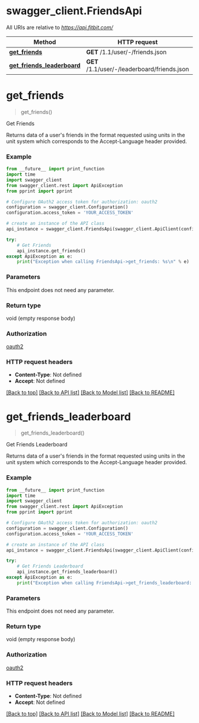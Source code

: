 # swagger_client.FriendsApi

All URIs are relative to *https://api.fitbit.com/*

| Method                                                               | HTTP request                                 | Description             |
| -------------------------------------------------------------------- | -------------------------------------------- | ----------------------- |
| [**get_friends**](FriendsApi.md#get_friends)                         | **GET** /1.1/user/-/friends.json             | Get Friends             |
| [**get_friends_leaderboard**](FriendsApi.md#get_friends_leaderboard) | **GET** /1.1/user/-/leaderboard/friends.json | Get Friends Leaderboard |

# **get_friends**

> get_friends()

Get Friends

Returns data of a user's friends in the format requested using units in the unit system which corresponds to the Accept-Language header provided.

### Example

```python
from __future__ import print_function
import time
import swagger_client
from swagger_client.rest import ApiException
from pprint import pprint

# Configure OAuth2 access token for authorization: oauth2
configuration = swagger_client.Configuration()
configuration.access_token = 'YOUR_ACCESS_TOKEN'

# create an instance of the API class
api_instance = swagger_client.FriendsApi(swagger_client.ApiClient(configuration))

try:
    # Get Friends
    api_instance.get_friends()
except ApiException as e:
    print("Exception when calling FriendsApi->get_friends: %s\n" % e)
```

### Parameters

This endpoint does not need any parameter.

### Return type

void (empty response body)

### Authorization

[oauth2](../README.md#oauth2)

### HTTP request headers

- **Content-Type**: Not defined
- **Accept**: Not defined

[[Back to top]](#) [[Back to API list]](../README.md#documentation-for-api-endpoints) [[Back to Model list]](../README.md#documentation-for-models) [[Back to README]](../README.md)

# **get_friends_leaderboard**

> get_friends_leaderboard()

Get Friends Leaderboard

Returns data of a user's friends in the format requested using units in the unit system which corresponds to the Accept-Language header provided.

### Example

```python
from __future__ import print_function
import time
import swagger_client
from swagger_client.rest import ApiException
from pprint import pprint

# Configure OAuth2 access token for authorization: oauth2
configuration = swagger_client.Configuration()
configuration.access_token = 'YOUR_ACCESS_TOKEN'

# create an instance of the API class
api_instance = swagger_client.FriendsApi(swagger_client.ApiClient(configuration))

try:
    # Get Friends Leaderboard
    api_instance.get_friends_leaderboard()
except ApiException as e:
    print("Exception when calling FriendsApi->get_friends_leaderboard: %s\n" % e)
```

### Parameters

This endpoint does not need any parameter.

### Return type

void (empty response body)

### Authorization

[oauth2](../README.md#oauth2)

### HTTP request headers

- **Content-Type**: Not defined
- **Accept**: Not defined

[[Back to top]](#) [[Back to API list]](../README.md#documentation-for-api-endpoints) [[Back to Model list]](../README.md#documentation-for-models) [[Back to README]](../README.md)
